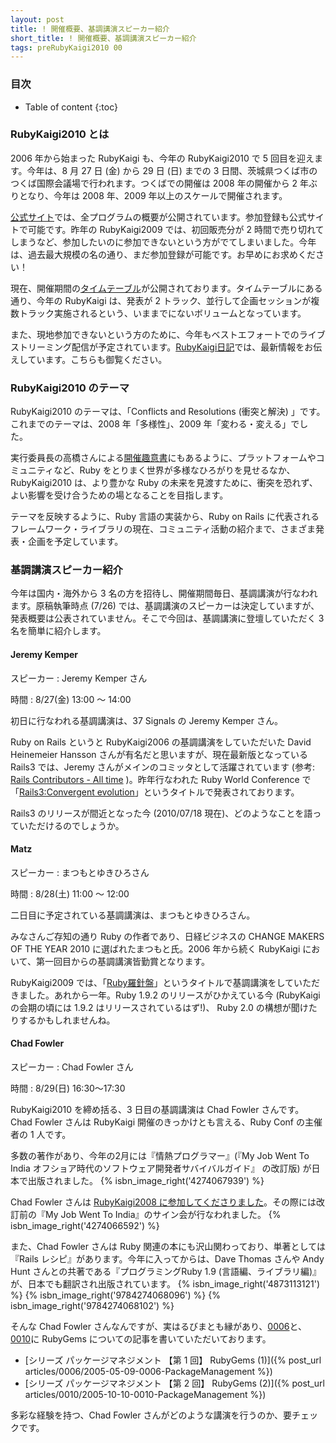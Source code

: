 ```yaml
---
layout: post
title: ! 開催概要、基調講演スピーカー紹介
short_title: ! 開催概要、基調講演スピーカー紹介
tags: preRubyKaigi2010 00
---
```



### 目次

* Table of content
{:toc}


### RubyKaigi2010 とは

2006 年から始まった RubyKaigi も、今年の RubyKaigi2010 で 5 回目を迎えます。今年は、8 月 27 日 (金) から 29 日 (日) までの 3 日間、茨城県つくば市のつくば国際会議場で行われます。つくばでの開催は 2008 年の開催から 2 年ぶりとなり、今年は 2008 年、2009 年以上のスケールで開催されます。

[公式サイト](http://rubykaigi.org/2010)では、全プログラムの概要が公開されています。参加登録も公式サイトで可能です。昨年の RubyKaigi2009 では、初回販売分が 2 時間で売り切れてしまうなど、参加したいのに参加できないという方がでてしまいました。今年は、過去最大規模の名の通り、まだ参加登録が可能です。お早めにお求めください！

現在、開催期間の[タイムテーブル](http://rubykaigi.org/2010/ja/timetable)が公開されております。タイムテーブルにある通り、今年の RubyKaigi は、発表が 2 トラック、並行して企画セッションが複数トラック実施されるという、いままでにないボリュームとなっています。

また、現地参加できないという方のために、今年もベストエフォートでのライブストリーミング配信が予定されています。[RubyKaigi日記](http://rubykaigi.tdiary.net/)では、最新情報をお伝えしています。こちらも御覧ください。

### RubyKaigi2010 のテーマ

RubyKaigi2010 のテーマは、「Conflicts and Resolutions (衝突と解決) 」です。これまでのテーマは、2008 年「多様性」、2009 年「変わる・変える」でした。

実行委員長の高橋さんによる[開催趣意書](http://rubykaigi.org/2010/ja/Prospectus)にもあるように、プラットフォームやコミュニティなど、Ruby をとりまく世界が多様なひろがりを見せるなか、RubyKaigi2010 は、より豊かな Ruby の未来を見渡すために、衝突を恐れず、よい影響を受け合うための場となることを目指します。

テーマを反映するように、Ruby 言語の実装から、Ruby on Rails に代表されるフレームワーク・ライブラリの現在、コミュニティ活動の紹介まで、さまざま発表・企画を予定しています。

### 基調講演スピーカー紹介

今年は国内・海外から 3 名の方を招待し、開催期間毎日、基調講演が行なわれます。原稿執筆時点 (7/26) では、基調講演のスピーカーは決定していますが、発表概要は公表されていません。そこで今回は、基調講演に登壇していただく 3 名を簡単に紹介します。

#### Jeremy Kemper

スピーカー
: Jeremy Kemper さん

時間
: 8/27(金) 13:00 〜 14:00

初日に行なわれる基調講演は、37 Signals の Jeremy Kemper さん。

Ruby on Rails というと RubyKaigi2006 の基調講演をしていただいた David Heinemeier Hansson さんが有名だと思いますが、現在最新版となっている Rails3 では、Jeremy さんがメインのコミッタとして活躍されています (参考: [Rails Contributors - All time](http://contributors.rubyonrails.org/) )。昨年行なわれた Ruby World Conference で「[Rails3:Convergent evolution](http://www.rubyworld-conf.org/ja/archives/2009/program/abstract/a-5/)」というタイトルで発表されております。

Rails3 のリリースが間近となった今 (2010/07/18 現在)、どのようなことを語っていただけるのでしょうか。

#### Matz

スピーカー
: まつもとゆきひろさん

時間
: 8/28(土) 11:00 〜 12:00

二日目に予定されている基調講演は、まつもとゆきひろさん。

みなさんご存知の通り Ruby の作者であり、日経ビジネスの CHANGE MAKERS OF THE YEAR 2010 に選ばれたまつもと氏。2006 年から続く RubyKaigi において、第一回目からの基調講演皆勤賞となります。

RubyKaigi2009 では、「[Ruby羅針盤](http://rubykaigi.org/2009/ja/talks/18H05)」というタイトルで基調講演をしていただきました。あれから一年。Ruby 1.9.2 のリリースがひかえている今 (RubyKaigi の会期の頃には 1.9.2 はリリースされているはず!)、 Ruby 2.0 の構想が聞けたりするかもしれませんね。

#### Chad Fowler

スピーカー
: Chad Fowler さん

時間
: 8/29(日) 16:30〜17:30

RubyKaigi2010 を締め括る、3 日目の基調講演は Chad Fowler さんです。Chad Fowler さんは
RubyKaigi 開催のきっかけとも言える、Ruby Conf の主催者の 1 人です。

多数の著作があり、今年の2月には『情熱プログラマー』(『My Job Went To India
オフショア時代のソフトウェア開発者サバイバルガイド』 の改訂版) が日本で出版されました。
{% isbn_image_right('4274067939') %}

Chad Fowler さんは [RubyKaigi2008 に参加してくださりました](http://chadfowler.com/2008/6/21/ruby-kaigi-2008)。その際には改訂前の『My
Job Went To India』のサイン会が行なわれました。
{% isbn_image_right('4274066592') %}

また、Chad Fowler さんは Ruby 関連の本にも沢山関わっており、単著としては『Rails
レシピ』があります。今年に入ってからは、Dave Thomas さんや Andy Hunt さんとの共著である『プログラミングRuby
1.9 (言語編、ライブラリ編)』が、日本でも翻訳され出版されています。
{% isbn_image_right('4873113121') %}
{% isbn_image_right('9784274068096') %}
{% isbn_image_right('9784274068102') %}

そんな Chad Fowler
さんなんですが、実はるびまとも縁があり、[0006](0006)と、[0010](0010)に
RubyGems についての記事を書いていただいております。

* [シリーズ パッケージマネジメント 【第 1 回】 RubyGems (1)]({% post_url articles/0006/2005-05-09-0006-PackageManagement %})
* [シリーズ パッケージマネジメント 【第 2 回】 RubyGems (2)]({% post_url articles/0010/2005-10-10-0010-PackageManagement %})


多彩な経験を持つ、Chad Fowler さんがどのような講演を行うのか、要チェックです。


